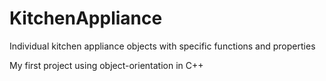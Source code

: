 # KitchenAppliance
Individual kitchen appliance objects with specific functions and properties

My first project using object-orientation in C++
